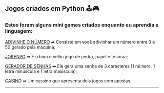 ## Jogos criados em Python 🕹🎮
### Estes foram alguns mini games criados enquanto eu aprendia a linguagem:

[ADIVINHE O NÚMERO](https://github.com/edvaaaan/python-mini-games/blob/main/guessnumber.py) ➡ Consiste em você adivinhar um número entre 0 e 50 gerado pela máquina;

[JOKENPO](https://github.com/edvaaaan/python-mini-games/blob/main/jokenpo.py) ➡ É o bom e velho jogo de pedra, papel e tesoura;

[GERADOR DE SENHAS](https://github.com/edvaaaan/python-mini-games/blob/main/password.py) ➡ Ele gera uma senha de 3 caracteres (1 número, 1 letra minúscula e 1 letra maiúscula);

[CASINO](https://github.com/edvaaaan/python-mini-games/blob/main/casino.py) ➡ Um cassino que apresenta dois jogos com apostas.

---
